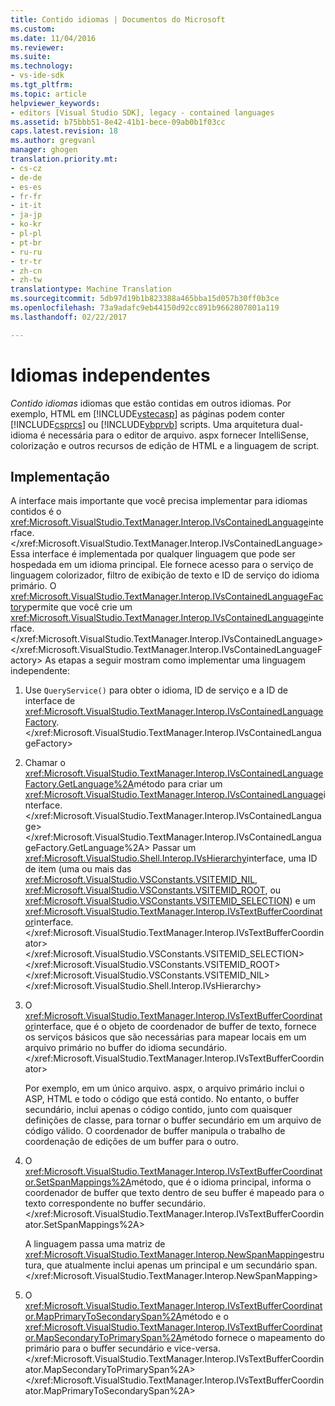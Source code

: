 ```yaml
---
title: Contido idiomas | Documentos do Microsoft
ms.custom: 
ms.date: 11/04/2016
ms.reviewer: 
ms.suite: 
ms.technology:
- vs-ide-sdk
ms.tgt_pltfrm: 
ms.topic: article
helpviewer_keywords:
- editors [Visual Studio SDK], legacy - contained languages
ms.assetid: b75bbb51-8e42-41b1-bece-09ab0b1f03cc
caps.latest.revision: 18
ms.author: gregvanl
manager: ghogen
translation.priority.mt:
- cs-cz
- de-de
- es-es
- fr-fr
- it-it
- ja-jp
- ko-kr
- pl-pl
- pt-br
- ru-ru
- tr-tr
- zh-cn
- zh-tw
translationtype: Machine Translation
ms.sourcegitcommit: 5db97d19b1b823388a465bba15d057b30ff0b3ce
ms.openlocfilehash: 73a9adafc9eb44150d92cc891b9662807801a119
ms.lasthandoff: 02/22/2017

---
```

# <a name="contained-languages"></a>Idiomas independentes
*Contido idiomas* idiomas que estão contidas em outros idiomas. Por exemplo, HTML em [!INCLUDE[vstecasp](../code-quality/includes/vstecasp_md.md)] as páginas podem conter [!INCLUDE[csprcs](../data-tools/includes/csprcs_md.md)] ou [!INCLUDE[vbprvb](../code-quality/includes/vbprvb_md.md)] scripts. Uma arquitetura dual-idioma é necessária para o editor de arquivo. aspx fornecer IntelliSense, colorização e outros recursos de edição de HTML e a linguagem de script.  
  
## <a name="implementation"></a>Implementação  
 A interface mais importante que você precisa implementar para idiomas contidos é o <xref:Microsoft.VisualStudio.TextManager.Interop.IVsContainedLanguage>interface.</xref:Microsoft.VisualStudio.TextManager.Interop.IVsContainedLanguage> Essa interface é implementada por qualquer linguagem que pode ser hospedada em um idioma principal. Ele fornece acesso para o serviço de linguagem colorizador, filtro de exibição de texto e ID de serviço do idioma primário. O <xref:Microsoft.VisualStudio.TextManager.Interop.IVsContainedLanguageFactory>permite que você crie um <xref:Microsoft.VisualStudio.TextManager.Interop.IVsContainedLanguage>interface.</xref:Microsoft.VisualStudio.TextManager.Interop.IVsContainedLanguage> </xref:Microsoft.VisualStudio.TextManager.Interop.IVsContainedLanguageFactory> As etapas a seguir mostram como implementar uma linguagem independente:  
  
1.  Use `QueryService()` para obter o idioma, ID de serviço e a ID de interface de <xref:Microsoft.VisualStudio.TextManager.Interop.IVsContainedLanguageFactory>.</xref:Microsoft.VisualStudio.TextManager.Interop.IVsContainedLanguageFactory>  
  
2.  Chamar o <xref:Microsoft.VisualStudio.TextManager.Interop.IVsContainedLanguageFactory.GetLanguage%2A>método para criar um <xref:Microsoft.VisualStudio.TextManager.Interop.IVsContainedLanguage>interface.</xref:Microsoft.VisualStudio.TextManager.Interop.IVsContainedLanguage> </xref:Microsoft.VisualStudio.TextManager.Interop.IVsContainedLanguageFactory.GetLanguage%2A> Passar um <xref:Microsoft.VisualStudio.Shell.Interop.IVsHierarchy>interface, uma ID de item (uma ou mais das <xref:Microsoft.VisualStudio.VSConstants.VSITEMID_NIL>, <xref:Microsoft.VisualStudio.VSConstants.VSITEMID_ROOT>, ou <xref:Microsoft.VisualStudio.VSConstants.VSITEMID_SELECTION>) e um <xref:Microsoft.VisualStudio.TextManager.Interop.IVsTextBufferCoordinator>interface.</xref:Microsoft.VisualStudio.TextManager.Interop.IVsTextBufferCoordinator> </xref:Microsoft.VisualStudio.VSConstants.VSITEMID_SELECTION> </xref:Microsoft.VisualStudio.VSConstants.VSITEMID_ROOT> </xref:Microsoft.VisualStudio.VSConstants.VSITEMID_NIL> </xref:Microsoft.VisualStudio.Shell.Interop.IVsHierarchy>  
  
3.  O <xref:Microsoft.VisualStudio.TextManager.Interop.IVsTextBufferCoordinator>interface, que é o objeto de coordenador de buffer de texto, fornece os serviços básicos que são necessárias para mapear locais em um arquivo primário no buffer do idioma secundário.</xref:Microsoft.VisualStudio.TextManager.Interop.IVsTextBufferCoordinator>  
  
     Por exemplo, em um único arquivo. aspx, o arquivo primário inclui o ASP, HTML e todo o código que está contido. No entanto, o buffer secundário, inclui apenas o código contido, junto com quaisquer definições de classe, para tornar o buffer secundário em um arquivo de código válido. O coordenador de buffer manipula o trabalho de coordenação de edições de um buffer para o outro.  
  
4.  O <xref:Microsoft.VisualStudio.TextManager.Interop.IVsTextBufferCoordinator.SetSpanMappings%2A>método, que é o idioma principal, informa o coordenador de buffer que texto dentro de seu buffer é mapeado para o texto correspondente no buffer secundário.</xref:Microsoft.VisualStudio.TextManager.Interop.IVsTextBufferCoordinator.SetSpanMappings%2A>  
  
     A linguagem passa uma matriz de <xref:Microsoft.VisualStudio.TextManager.Interop.NewSpanMapping>estrutura, que atualmente inclui apenas um principal e um secundário span.</xref:Microsoft.VisualStudio.TextManager.Interop.NewSpanMapping>  
  
5.  O <xref:Microsoft.VisualStudio.TextManager.Interop.IVsTextBufferCoordinator.MapPrimaryToSecondarySpan%2A>método e o <xref:Microsoft.VisualStudio.TextManager.Interop.IVsTextBufferCoordinator.MapSecondaryToPrimarySpan%2A>método fornece o mapeamento do primário para o buffer secundário e vice-versa.</xref:Microsoft.VisualStudio.TextManager.Interop.IVsTextBufferCoordinator.MapSecondaryToPrimarySpan%2A> </xref:Microsoft.VisualStudio.TextManager.Interop.IVsTextBufferCoordinator.MapPrimaryToSecondarySpan%2A>
